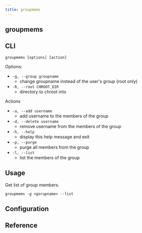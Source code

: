 ```yaml
---
title: groupmems
---
```


## groupmems


## CLI

```
groupmems [options] [action]
```

Options:

* `-g, --group groupname`
    * change groupname instead of the user's group (root only)
* `-R, --root CHROOT_DIR`
    * directory to chroot into

Actions

* `-a, --add username`
    * add username to the members of the group
* `-d, --delete username`
    * remove username from the members of the group
* `-h, --help`
    * display this help message and exit
* `-p, --purge`
    * purge all members from the group
* `-l, --list`
    * list the members of the group

## Usage
Get list of group members.

```
groupmems -g <gorupname> --list
```

## Configuration

## Reference
